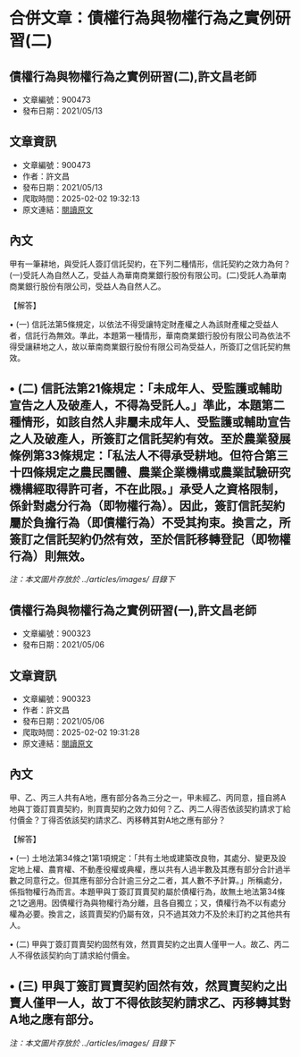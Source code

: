 # 合併文章：債權行為與物權行為之實例研習(二)

## 債權行為與物權行為之實例研習(二),許文昌老師
- 文章編號：900473
- 發布日期：2021/05/13


## 文章資訊
- 文章編號：900473
- 作者：許文昌
- 發布日期：2021/05/13
- 爬取時間：2025-02-02 19:32:13
- 原文連結：[閱讀原文](https://real-estate.get.com.tw/Columns/detail.aspx?no=900473)

## 內文
甲有一筆耕地，與受託人簽訂信託契約，在下列二種情形，信託契約之效力為何？(一)受託人為自然人乙，受益人為華南商業銀行股份有限公司。(二)受託人為華南商業銀行股份有限公司，受益人為自然人乙。

【解答】

• (一) 信託法第5條規定，以依法不得受讓特定財產權之人為該財產權之受益人者，信託行為無效。準此，本題第一種情形，華南商業銀行股份有限公司為依法不得受讓耕地之人，故以華南商業銀行股份有限公司為受益人，所簽訂之信託契約無效。

• (二) 信託法第21條規定：「未成年人、受監護或輔助宣告之人及破產人，不得為受託人。」準此，本題第二種情形，如該自然人非屬未成年人、受監護或輔助宣告之人及破產人，所簽訂之信託契約有效。至於農業發展條例第33條規定：「私法人不得承受耕地。但符合第三十四條規定之農民團體、農業企業機構或農業試驗研究機構經取得許可者，不在此限。」承受人之資格限制，係針對處分行為（即物權行為）。因此，簽訂信託契約屬於負擔行為（即債權行為）不受其拘束。換言之，所簽訂之信託契約仍然有效，至於信託移轉登記（即物權行為）則無效。
---
*注：本文圖片存放於 ../articles/images/ 目錄下*


## 債權行為與物權行為之實例研習(一),許文昌老師
- 文章編號：900323
- 發布日期：2021/05/06


## 文章資訊
- 文章編號：900323
- 作者：許文昌
- 發布日期：2021/05/06
- 爬取時間：2025-02-02 19:31:28
- 原文連結：[閱讀原文](https://real-estate.get.com.tw/Columns/detail.aspx?no=900323)

## 內文
甲、乙、丙三人共有A地，應有部分各為三分之一，甲未經乙、丙同意，擅自將A地與丁簽訂買賣契約，則買賣契約之效力如何？乙、丙二人得否依該契約請求丁給付價金？丁得否依該契約請求乙、丙移轉其對A地之應有部分？

【解答】

• (一) 土地法第34條之1第1項規定：「共有土地或建築改良物，其處分、變更及設定地上權、農育權、不動產役權或典權，應以共有人過半數及其應有部分合計過半數之同意行之。但其應有部分合計逾三分之二者，其人數不予計算。」所稱處分，係指物權行為而言。本題甲與丁簽訂買賣契約屬於債權行為，故無土地法第34條之1之適用。因債權行為與物權行為分離，且各自獨立；又，債權行為不以有處分權為必要。換言之，該買賣契約仍屬有效，只不過其效力不及於未訂約之其他共有人。

• (二) 甲與丁簽訂買賣契約固然有效，然買賣契約之出賣人僅甲一人。故乙、丙二人不得依該契約向丁請求給付價金。

• (三) 甲與丁簽訂買賣契約固然有效，然買賣契約之出賣人僅甲一人，故丁不得依該契約請求乙、丙移轉其對A地之應有部分。
---
*注：本文圖片存放於 ../articles/images/ 目錄下*

